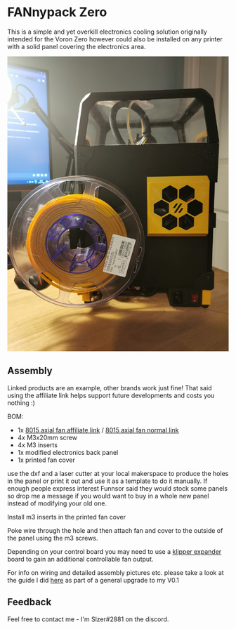 # FANnypack Zero

This is a simple and yet overkill electronics cooling solution originally intended for the Voron Zero however could also be installed on any printer with a solid panel covering the electronics area.

![](installed.jpg)

## Assembly

Linked products are an example, other brands work just fine! That said using the affiliate link helps support future developments and costs you nothing :)

BOM:
- 1x [8015 axial fan affiliate link](https://s.click.aliexpress.com/e/_AURPhP) / [8015 axial fan normal link](https://www.aliexpress.com/item/32600915237.html)
- 4x M3x20mm screw
- 4x M3 inserts
- 1x modified electronics back panel 
- 1x printed fan cover

use the dxf and a laser cutter at your local makerspace to produce the holes in the panel or print it out and use it as a template to do it manually. If enough people express interest Funnsor said they would stock some panels so drop me a message if you would want to buy in a whole new panel instead of modifying your old one.

Install m3 inserts in the printed fan cover

Poke wire through the hole and then attach fan and cover to the outside of the panel using the m3 screws.

Depending on your control board you may need to use a [klipper expander](https://s.click.aliexpress.com/e/_AfOnF3) board to gain an additional controllable fan output.

For info on wiring and detailed assembly pictures etc. please take a look at the guide I did [here](https://3dpandme.com/?p=406) as part of a general upgrade to my V0.1

## Feedback

Feel free to contact me - I'm Slzer#2881 on the discord.


